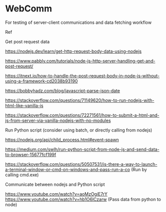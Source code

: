 # WebComm
For testing of server-client communications and data fetching workflow





Ref

Get post request data

https://nodejs.dev/learn/get-http-request-body-data-using-nodejs

https://www.pabbly.com/tutorials/node-js-http-server-handling-get-and-post-request/

https://itnext.io/how-to-handle-the-post-request-body-in-node-js-without-using-a-framework-cd2038b93190

https://bobbyhadz.com/blog/javascript-parse-json-date

https://stackoverflow.com/questions/71149620/how-to-run-nodejs-with-html-like-vanilla-js

https://stackoverflow.com/questions/72271561/how-to-submit-a-html-and-js-from-server-via-vanilla-nodejs-with-no-modules


Run Python script (consider using batch, or directly calling from nodejs)

https://nodejs.org/api/child_process.html#event-spawn

https://medium.com/swlh/run-python-script-from-node-js-and-send-data-to-browser-15677fcf199f

https://stackoverflow.com/questions/50507531/is-there-a-way-to-launch-a-terminal-window-or-cmd-on-windows-and-pass-run-a-co (Run by calling cmd.exe)


Communicate between nodejs and Python script

https://www.youtube.com/watch?v=aoMzOgiE7rY 
https://www.youtube.com/watch?v=hb1O6lCzarw (Pass data from python to node)


